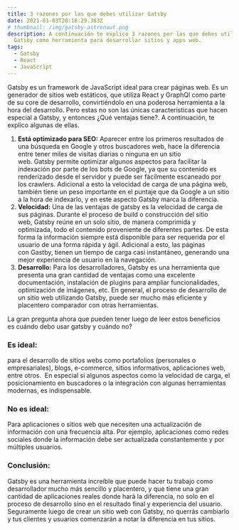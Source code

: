```yaml
---
title: 3 razones por las que debes utilizar Gatsby
date: 2021-01-03T20:16:29.363Z
# thumbnail: /img/gatsby-astronaut.png
description: A continuación te explico 3 razones por las que debes utilizar
  Gatsby como herramienta para desarrollar sitios y apps web.
tags:
  - Gatsby
  - React
  - JavaScript
---
```

Gatsby es un framework de JavaScript ideal para crear páginas web. Es un generador de sitios web estáticos, que utiliza React y GraphQl como parte de su core de desarrollo, convirtiéndolo en una poderosa herramienta a la hora del desarrollo. Pero estas no son las únicas características que hacen especial a Gatsby, y entonces ¿Qué ventajas tiene?. A continuación, te explico algunas de ellas. 

1. **Está optimizado para SEO:** Aparecer entre los primeros resultados de una búsqueda en Google y otros buscadores web, hace la diferencia entre tener miles de visitas diarias o ninguna en un sitio web. Gatsby permite optimizar algunos aspectos para facilitar la indexación por parte de los bots de Google, ya que su contenido es renderizado desde el servidor y puede ser fácilmente escaneado por los crawlers. Adicional a esto la velocidad de carga de una página web, también tiene un peso importante en el puntaje que da Google a un sitio a la hora de indexarlo, y en este aspecto Gatsby marca la diferencia. 
2. **Velocidad:** Una de las ventajas de gatsby es la velocidad de carga de sus páginas. Durante el proceso de build o construcción del sitio web, Gatsby reúne en un solo sitio, de manera comprimida y optimizada, todo el contenido proveniente de diferentes partes. De esta forma la información siempre está disponible para ser requerida por el usuario de una forma rápida y ágil. Adicional a esto, las páginas con Gastby, tienen un tiempo de carga casi instantáneo, generando una mejor experiencia de usuario en la navegación. 
3. **Desarrollo:** Para los desarrolladores, Gatsby es una herramienta que presenta una gran cantidad de ventajas como una excelente documentación, instalación de plugins para ampliar funcionalidades, optimización de imágenes, etc. En general, el proceso de desarrollo de un sitio web utilizando Gatsby, puede ser mucho más eficiente y placentero comparador con otras herramientas. 

La gran pregunta ahora que pueden tener luego de leer estos beneficios es cuándo debo usar gatsby y cuándo no? 

### Es ideal:

para el desarrollo de sitios webs como portafolios (personales o empresariales), blogs, e-commerce, sitios informativos, aplicaciones web, entre otros.  En especial si algunos aspectos como la velocidad de carga, el posicionamiento en buscadores o la integración con algunas herramientas modernas, es indispensable. 

### No es ideal:

Para aplicaciones o sitios web que necesiten una actualización de información con una frecuencia alta. Por ejemplo, aplicaciones como redes sociales donde la información debe ser actualizada constantemente y por múltiples usuarios. 

### Conclusión:

Gatsby es una herramienta increíble que puede hacer tu trabajo como desarrollador mucho más sencillo y placentero, y que tiene una gran cantidad de aplicaciones reales donde hará la diferencia, no solo en el proceso de desarrollo sino en el resultado final y experiencia del usuario. Seguramente luego de crear un sitio web con Gatsby, no querrás cambiarlo y tus clientes y usuarios comenzarán a notar la diferencia en tus sitios.